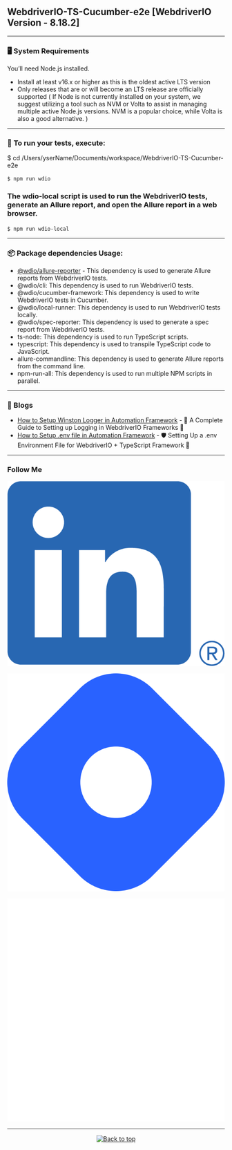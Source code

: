 ## WebdriverIO-TS-Cucumber-e2e [WebdriverIO Version - 8.18.2]
---

### :desktop_computer: **System Requirements**
You’ll need Node.js installed.

- Install at least v16.x or higher as this is the oldest active LTS version
- Only releases that are or will become an LTS release are officially supported ( If Node is not currently installed on your system, we suggest utilizing a tool such as NVM or Volta to assist in managing multiple active Node.js versions. NVM is a popular choice, while Volta is also a good alternative. )
---

### :runner: **To run your tests, execute:**
$ cd /Users/yserName/Documents/workspace/WebdriverIO-TS-Cucumber-e2e
```
$ npm run wdio
```

### The wdio-local script is used to run the WebdriverIO tests, generate an Allure report, and open the Allure report in a web browser.
```
$ npm run wdio-local
```
---

### :package: Package dependencies Usage:

- [@wdio/allure-reporter](https://www.npmjs.com/package/@wdio/allure-reporter) - This dependency is used to generate Allure reports from WebdriverIO tests.
- @wdio/cli: This dependency is used to run WebdriverIO tests.
- @wdio/cucumber-framework: This dependency is used to write WebdriverIO tests in Cucumber.
- @wdio/local-runner: This dependency is used to run WebdriverIO tests locally.
- @wdio/spec-reporter: This dependency is used to generate a spec report from WebdriverIO tests.
- ts-node: This dependency is used to run TypeScript scripts.
- typescript: This dependency is used to transpile TypeScript code to JavaScript.
- allure-commandline: This dependency is used to generate Allure reports from the command line.
- npm-run-all: This dependency is used to run multiple NPM scripts in parallel.
---

### :newspaper: Blogs

- [How to Setup Winston Logger in Automation Framework](https://hardikchotaliya.hashnode.dev/a-complete-guide-to-setting-up-logging-in-webdriverio-frameworks) - 📝 A Complete Guide to Setting up Logging in WebdriverIO Frameworks 🎯
- [How to Setup .env file in Automation Framework](https://hardikchotaliya.hashnode.dev/setting-up-a-env-environment-file-for-webdriverio-typescript-framework) - 🛡️ Setting Up a .env Environment File for WebdriverIO + TypeScript Framework 🔐

---

### Follow Me

[![LinkedIn](/img/LI-In-Bug.png)](https://www.linkedin.com/in/hardikchotaliya/)

[![Blog](/img/brand-icon.png)](https://hardikchotaliya.hashnode.dev/)

[![Twitter](./img/x-logo-white.png)](https://twitter.com/Hardikchotaliya)

---


<p align="center"><a href="https://github.com/hardikchotaliya/WebdriverIO-TS-Cucumber-e2e#"><img src="http://randojs.com/images/backToTopButton.png" alt="Back to top" height="29"/></a></p>
